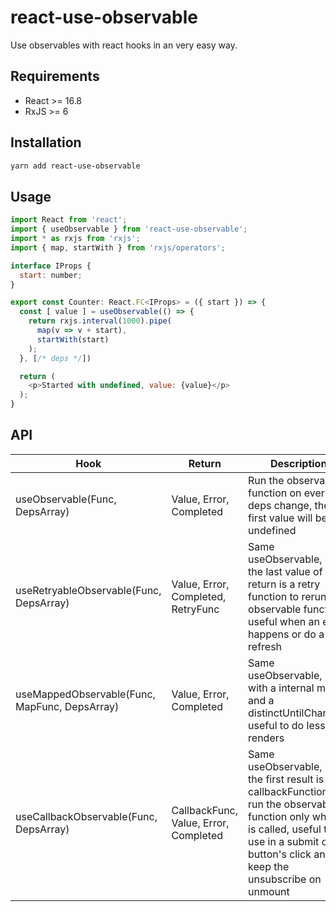 # react-use-observable

Use observables with react hooks in an very easy way.

## Requirements

* React >= 16.8
* RxJS >= 6

## Installation

```bash
yarn add react-use-observable
```

## Usage

```js
import React from 'react';
import { useObservable } from 'react-use-observable';
import * as rxjs from 'rxjs';
import { map, startWith } from 'rxjs/operators';

interface IProps {
  start: number;
}

export const Counter: React.FC<IProps> = ({ start }) => {
  const [ value ] = useObservable(() => {
    return rxjs.interval(1000).pipe(
      map(v => v + start),
      startWith(start)
    );
  }, [/* deps */])

  return (
    <p>Started with undefined, value: {value}</p>
  );
}
```

## API

|                     Hook                      |                Return                 |                                                                                               Description                                                                                                |
| --------------------------------------------- | ------------------------------------- | -------------------------------------------------------------------------------------------------------------------------------------------------------------------------------------------------------- |
| useObservable(Func, DepsArray)                | Value, Error, Completed               | Run the observable function on every deps change, the first value will be undefined                                                                                                                      |
| useRetryableObservable(Func, DepsArray)       | Value, Error, Completed, RetryFunc    | Same useObservable, but the last value of return is a retry function to rerun the observable function, useful when an error happens or do a refresh                                                      |
| useMappedObservable(Func, MapFunc, DepsArray) | Value, Error, Completed               | Same useObservable, but with a internal map and a distinctUntilChanged, useful to do less renders                                                                                                        |
| useCallbackObservable(Func, DepsArray)        | CallbackFunc, Value, Error, Completed | Same useObservable, but the first result is the callbackFunction and run the observable function only when it is called, useful to use in a submit or button's click and keep the unsubscribe on unmount |

